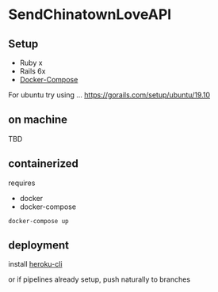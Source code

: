 # SendChinatownLoveAPI



## Setup
- Ruby x 
- Rails 6x 
- [Docker-Compose](https://docs.docker.com/compose/install/)


For ubuntu try using ... 
https://gorails.com/setup/ubuntu/19.10

## on machine

TBD 


## containerized
requires
- docker
- docker-compose

```
docker-compose up
```


## deployment 

install [heroku-cli](https://devcenter.heroku.com/articles/heroku-cli)

or if pipelines already setup, push naturally to branches